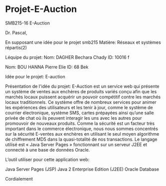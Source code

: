 # Projet-E-Auction
SMB215-16 E-Auction

Dr. Pascal,

En supposant une idée pour le projet smb215
Matière: Réseaux et systèmes répartis(2)

Léquipe du projet:
Nom: DAGHER Bechara Chady ID: 10016 f

Nom: BOU HANNA Pierre Elie ID: 68 Bek

Idée pour le projet: E-auction

Présentation de l'idée du projet:
E-Auction est un service web qui présente un système de ventes aux enchères de produits variés conçu afin que les marchés locaux puissent acquérir un pouvoir compétitif contre les marchés locaux traditionnels.
Ce système offre de nombreux services pour animer les expériences des utilisateurs et les tenir à jour, comme le système de courrier électronique, système SMS, cartes prépayées ainsi qu’une salle privée de chat où ils peuvent interagir les uns avec les autres pour promouvoir de nouveaux produits. 
Comme la sécurité est un facteur très important dans le commerce électronique, nous nous sommes concentrés sur la sécurité E-ventes aux enchères en utilisant le seul moyen algorithme de chiffrement MD5 dans la quasi-totalité de nos transactions. Le langage utilisé est « Java Server Pages » fonctionnant sur un serveur J2EE et connecté à une base de données Oracle.

L’outil utiliser pour cette application web:

Java Server Pages (JSP)
Java 2 Enterprise Edition (J2EE)
Oracle Database

Cordialement
